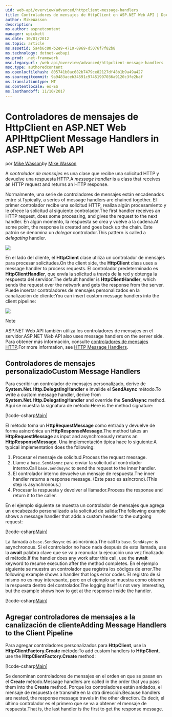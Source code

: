 ```yaml
---
uid: web-api/overview/advanced/httpclient-message-handlers
title: Controladores de mensajes de HttpClient en ASP.NET Web API | Documentos de Microsoft
author: MikeWasson
description: 
ms.author: aspnetcontent
manager: wpickett
ms.date: 10/01/2012
ms.topic: article
ms.assetid: 5a4b6c80-b2e9-4710-8969-d5076f7f82b8
ms.technology: dotnet-webapi
ms.prod: .net-framework
msc.legacyurl: /web-api/overview/advanced/httpclient-message-handlers
msc.type: authoredcontent
ms.openlocfilehash: 805741b0ac682b7479ce82127df48b1b9a49a427
ms.sourcegitcommit: 9a9483aceb34591c97451997036a9120c3fe2baf
ms.translationtype: MT
ms.contentlocale: es-ES
ms.lasthandoff: 11/10/2017
---
```

<a name="httpclient-message-handlers-in-aspnet-web-api"></a><span data-ttu-id="97c49-102">Controladores de mensajes de HttpClient en ASP.NET Web API</span><span class="sxs-lookup"><span data-stu-id="97c49-102">HttpClient Message Handlers in ASP.NET Web API</span></span>
====================
<span data-ttu-id="97c49-103">por [Mike Wasson](https://github.com/MikeWasson)</span><span class="sxs-lookup"><span data-stu-id="97c49-103">by [Mike Wasson](https://github.com/MikeWasson)</span></span>

<span data-ttu-id="97c49-104">A *controlador de mensajes* es una clase que recibe una solicitud HTTP y devuelve una respuesta HTTP.</span><span class="sxs-lookup"><span data-stu-id="97c49-104">A *message handler* is a class that receives an HTTP request and returns an HTTP response.</span></span>

<span data-ttu-id="97c49-105">Normalmente, una serie de controladores de mensajes están encadenados entre sí.</span><span class="sxs-lookup"><span data-stu-id="97c49-105">Typically, a series of message handlers are chained together.</span></span> <span data-ttu-id="97c49-106">El primer controlador recibe una solicitud HTTP, realiza algún procesamiento y le ofrece la solicitud al siguiente controlador.</span><span class="sxs-lookup"><span data-stu-id="97c49-106">The first handler receives an HTTP request, does some processing, and gives the request to the next handler.</span></span> <span data-ttu-id="97c49-107">En algún momento, la respuesta se crea y vuelve a la cadena.</span><span class="sxs-lookup"><span data-stu-id="97c49-107">At some point, the response is created and goes back up the chain.</span></span> <span data-ttu-id="97c49-108">Este patrón se denomina un *delegar* controlador.</span><span class="sxs-lookup"><span data-stu-id="97c49-108">This pattern is called a *delegating* handler.</span></span>

![](httpclient-message-handlers/_static/image1.png)

<span data-ttu-id="97c49-109">En el lado del cliente, el **HttpClient** clase utiliza un controlador de mensajes para procesar solicitudes.</span><span class="sxs-lookup"><span data-stu-id="97c49-109">On the client side, the **HttpClient** class uses a message handler to process requests.</span></span> <span data-ttu-id="97c49-110">El controlador predeterminado es **HttpClientHandler**, que envía la solicitud a través de la red y obtenga la respuesta del servidor.</span><span class="sxs-lookup"><span data-stu-id="97c49-110">The default handler is **HttpClientHandler**, which sends the request over the network and gets the response from the server.</span></span> <span data-ttu-id="97c49-111">Puede insertar controladores de mensajes personalizados en la canalización de cliente:</span><span class="sxs-lookup"><span data-stu-id="97c49-111">You can insert custom message handlers into the client pipeline:</span></span>

![](httpclient-message-handlers/_static/image2.png)

> [!NOTE]
> <span data-ttu-id="97c49-112">ASP.NET Web API también utiliza los controladores de mensajes en el servidor.</span><span class="sxs-lookup"><span data-stu-id="97c49-112">ASP.NET Web API also uses message handlers on the server side.</span></span> <span data-ttu-id="97c49-113">Para obtener más información, consulte [controladores de mensajes HTTP](http-message-handlers.md).</span><span class="sxs-lookup"><span data-stu-id="97c49-113">For more information, see [HTTP Message Handlers](http-message-handlers.md).</span></span>


## <a name="custom-message-handlers"></a><span data-ttu-id="97c49-114">Controladores de mensajes personalizado</span><span class="sxs-lookup"><span data-stu-id="97c49-114">Custom Message Handlers</span></span>

<span data-ttu-id="97c49-115">Para escribir un controlador de mensajes personalizado, derive de **System.Net.Http.DelegatingHandler** e invalide el **SendAsync** método.</span><span class="sxs-lookup"><span data-stu-id="97c49-115">To write a custom message handler, derive from **System.Net.Http.DelegatingHandler** and override the **SendAsync** method.</span></span> <span data-ttu-id="97c49-116">Aquí se muestra la signatura de método:</span><span class="sxs-lookup"><span data-stu-id="97c49-116">Here is the method signature:</span></span>

[!code-csharp[Main](httpclient-message-handlers/samples/sample1.cs)]

<span data-ttu-id="97c49-117">El método toma un **HttpRequestMessage** como entrada y devuelve de forma asincrónica un **HttpResponseMessage**.</span><span class="sxs-lookup"><span data-stu-id="97c49-117">The method takes an **HttpRequestMessage** as input and asynchronously returns an **HttpResponseMessage**.</span></span> <span data-ttu-id="97c49-118">Una implementación típica hace lo siguiente:</span><span class="sxs-lookup"><span data-stu-id="97c49-118">A typical implementation does the following:</span></span>

1. <span data-ttu-id="97c49-119">Procesar el mensaje de solicitud.</span><span class="sxs-lookup"><span data-stu-id="97c49-119">Process the request message.</span></span>
2. <span data-ttu-id="97c49-120">Llame a `base.SendAsync` para enviar la solicitud al controlador interno.</span><span class="sxs-lookup"><span data-stu-id="97c49-120">Call `base.SendAsync` to send the request to the inner handler.</span></span>
3. <span data-ttu-id="97c49-121">El controlador interno devuelve un mensaje de respuesta.</span><span class="sxs-lookup"><span data-stu-id="97c49-121">The inner handler returns a response message.</span></span> <span data-ttu-id="97c49-122">(Este paso es asíncrono).</span><span class="sxs-lookup"><span data-stu-id="97c49-122">(This step is asynchronous.)</span></span>
4. <span data-ttu-id="97c49-123">Procesar la respuesta y devolver al llamador.</span><span class="sxs-lookup"><span data-stu-id="97c49-123">Process the response and return it to the caller.</span></span>

<span data-ttu-id="97c49-124">En el ejemplo siguiente se muestra un controlador de mensajes que agrega un encabezado personalizado a la solicitud de salida:</span><span class="sxs-lookup"><span data-stu-id="97c49-124">The following example shows a message handler that adds a custom header to the outgoing request:</span></span>

[!code-csharp[Main](httpclient-message-handlers/samples/sample2.cs)]

<span data-ttu-id="97c49-125">La llamada a `base.SendAsync` es asincrónica.</span><span class="sxs-lookup"><span data-stu-id="97c49-125">The call to `base.SendAsync` is asynchronous.</span></span> <span data-ttu-id="97c49-126">Si el controlador no hace nada después de esta llamada, use la **await** palabra clave que se va a reanudar la ejecución una vez finalizado el método.</span><span class="sxs-lookup"><span data-stu-id="97c49-126">If the handler does any work after this call, use the **await** keyword to resume execution after the method completes.</span></span> <span data-ttu-id="97c49-127">En el ejemplo siguiente se muestra un controlador que registra los códigos de error.</span><span class="sxs-lookup"><span data-stu-id="97c49-127">The following example shows a handler that logs error codes.</span></span> <span data-ttu-id="97c49-128">El registro de sí mismo no es muy interesante, pero en el ejemplo se muestra cómo obtener la respuesta dentro del controlador.</span><span class="sxs-lookup"><span data-stu-id="97c49-128">The logging itself is not very interesting, but the example shows how to get at the response inside the handler.</span></span>

[!code-csharp[Main](httpclient-message-handlers/samples/sample3.cs?highlight=10,13)]

## <a name="adding-message-handlers-to-the-client-pipeline"></a><span data-ttu-id="97c49-129">Agregar controladores de mensajes a la canalización de cliente</span><span class="sxs-lookup"><span data-stu-id="97c49-129">Adding Message Handlers to the Client Pipeline</span></span>

<span data-ttu-id="97c49-130">Para agregar controladores personalizados para **HttpClient**, use la **HttpClientFactory.Create** método:</span><span class="sxs-lookup"><span data-stu-id="97c49-130">To add custom handlers to **HttpClient**, use the **HttpClientFactory.Create** method:</span></span>

[!code-csharp[Main](httpclient-message-handlers/samples/sample4.cs)]

<span data-ttu-id="97c49-131">Se denominan controladores de mensajes en el orden en que se pasan en el **Create** método.</span><span class="sxs-lookup"><span data-stu-id="97c49-131">Message handlers are called in the order that you pass them into the **Create** method.</span></span> <span data-ttu-id="97c49-132">Porque los controladores están anidados, el mensaje de respuesta se transmite en la otra dirección.</span><span class="sxs-lookup"><span data-stu-id="97c49-132">Because handlers are nested, the response message travels in the other direction.</span></span> <span data-ttu-id="97c49-133">Es decir, el último controlador es el primero que se va a obtener el mensaje de respuesta.</span><span class="sxs-lookup"><span data-stu-id="97c49-133">That is, the last handler is the first to get the response message.</span></span>
